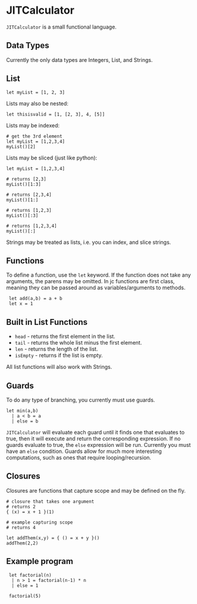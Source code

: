 # JITCalculator

`JITCalculator` is a small functional language. 

## Data Types
Currently the only data types are Integers, List, and Strings.

## List 

```
let myList = [1, 2, 3]
```
Lists may also be nested:

```
let thisisvalid = [1, [2, 3], 4, [5]]
```

Lists may be indexed:

```
# get the 3rd element
let myList = [1,2,3,4]
myList()[2]
```

Lists may be sliced (just like python):

```
let myList = [1,2,3,4]

# returns [2,3]
myList()[1:3]

# returns [2,3,4]
myList()[1:]

# returns [1,2,3]
myList()[:3]

# returns [1,2,3,4]
myList()[:]

```

Strings may be treated as lists, i.e. you can index, and slice strings.

## Functions

To define a function, use the `let` keyword. If the function does not take any arguments, the parens may be omitted. In jc functions are first class, meaning they can be passed around as variables/arguments to methods.

```
 let add(a,b) = a + b
 let x = 1
```

## Built in List Functions
- `head` - returns the first element in the list.
- `tail` - returns the whole list minus the first element.
- `len` - returns the length of the list.
- `isEmpty` - returns if the list is empty.

All list functions will also work with Strings.

## Guards
To do any type of branching, you currently must use guards.
```
let min(a,b) 
  | a < b = a
  | else = b
```
`JITCalculator` will evaluate each guard until it finds one that evaluates to true, then it will execute and return the corresponding expression. If no guards evaluate to true, the `else` expression will be run. Currently you must have an `else` condition. Guards allow for much more interesting computations, such as ones that require looping/recursion.

## Closures

Closures are functions that capture scope and may be defined on the fly. 

```
# closure that takes one argument
# returns 2
{ (x) = x + 1 }(1)
```

```
# example capturing scope
# returns 4

let addThem(x,y) = { () = x + y }()
addThem(2,2)
```

## Example program
```
 let factorial(n) 
  | n > 1 = factorial(n-1) * n
  | else = 1
  
 factorial(5)
```

